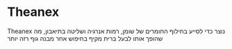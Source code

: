 # Theanex
Theanex נוצר כדי לסייע בחילוף החומרים של שומן, רמות אנרגיה ושליטה בתיאבון, מה שהופך אותו לבעל ברית מקיף בחיפוש אחר מבנה גוף רזה יותר
